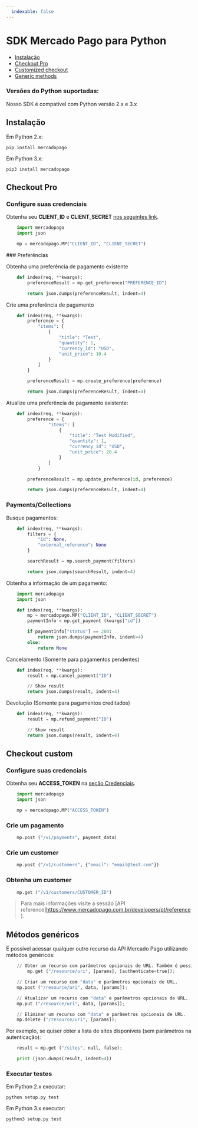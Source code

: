 ```yaml
---
  indexable: false
---
```

# SDK Mercado Pago para Python


* [Instalação](#bookmark_instalação)
* [Checkout Pro](#bookmark_checkout_pro)
* [Customized checkout](#bookmark_checkout_custom)
* [Generic methods](#bookmark_métodos_genéricos)

### Versões do Python suportadas:

Nosso SDK é compatível com Python versão 2.x e 3.x

## Instalação


Em Python 2.x:

``pip install mercadopago``

Em Python 3.x:

``pip3 install mercadopago``

## Checkout Pro


### Configure suas credenciais


Obtenha seu **CLIENT_ID** e **CLIENT_SECRET** [nos seguintes link]([FAKER][CREDENTIALS][URL_BASIC]).

``` python
    import mercadopago
    import json

    mp = mercadopago.MP("CLIENT_ID", "CLIENT_SECRET")
```

### Preferências


Obtenha uma preferência de pagamento existente


``` python
    def index(req, **kwargs):
        preferenceResult = mp.get_preference("PREFERENCE_ID")

        return json.dumps(preferenceResult, indent=4)
```

Crie uma preferência de pagamento

``` python
    def index(req, **kwargs):
        preference = {
            "items": [
                {
                    "title": "Test",
                    "quantity": 1,
                    "currency_id": "USD",
                    "unit_price": 10.4
                }
            ]
        }

        preferenceResult = mp.create_preference(preference)

        return json.dumps(preferenceResult, indent=4)
```
Atualize uma preferência de pagamento existente:


``` python
    def index(req, **kwargs):
        preference = {
                "items": [
                    {
                        "title": "Test Modified",
                        "quantity": 1,
                        "currency_id": "USD",
                        "unit_price": 20.4
                    }
                ]
            }

        preferenceResult = mp.update_preference(id, preference)

        return json.dumps(preferenceResult, indent=4)
```
### Payments/Collections


Busque pagamentos:

``` python
    def index(req, **kwargs):
        filters = {
            "id": None,
            "external_reference": None
        }

        searchResult = mp.search_payment(filters)

        return json.dumps(searchResult, indent=4)
```

Obtenha a informação de um pagamento:

``` python
    import mercadopago
    import json

    def index(req, **kwargs):
        mp = mercadopago.MP("CLIENT_ID", "CLIENT_SECRET")
        paymentInfo = mp.get_payment (kwargs["id"])

        if paymentInfo["status"] == 200:
            return json.dumps(paymentInfo, indent=4)
        else:
            return None
```

Cancelamento (Somente para pagamentos pendentes)

``` python
    def index(req, **kwargs):
        result = mp.cancel_payment("ID")

        // Show result
        return json.dumps(result, indent=4)
```

Devolução (Somente para pagamentos creditados)

``` python
    def index(req, **kwargs):
        result = mp.refund_payment("ID")

        // Show result
        return json.dumps(result, indent=4)
```

## Checkout custom

### Configure suas credenciais

Obtenha seu **ACCESS_TOKEN** na [seção Credenciais]([FAKER][CREDENTIALS][URL]).


``` python
    import mercadopago
    import json

    mp = mercadopago.MP("ACCESS_TOKEN")
```


### Crie um pagamento

``` python
    mp.post ("/v1/payments", payment_data)
```

### Crie um customer

```python
    mp.post ("/v1/customers", {"email": "email@test.com"})
```

### Obtenha um customer

```python
    mp.get ("/v1/customers/CUSTOMER_ID")
```

> Para mais informações visite a sessão [API reference]https://www.mercadopago.com.br/developers/pt/reference).

## Métodos genéricos

É possível acessar qualquer outro recurso da API Mercado Pago utilizando métodos genéricos:

```python
    // Obter um recurso com parâmetros opcionais de URL. Também é possível desabilitar a autenticação para APIs públicas.
        mp.get ("/resource/uri", [params], [authenticate=true]);
```

```python
    // Criar um recurso com "data" e parâmetros opcionais de URL.
    mp.post ("/resource/uri", data, [params]);
```
```python
    // Atualizar um recurso com "data" e parâmetros opcionais de URL.
    mp.put ("/resource/uri", data, [params]);
```
```python
    // Eliminar um recurso com "data" e parâmetros opcionais de URL.
    mp.delete ("/resource/uri", [params]);
```

Por exemplo, se quiser obter a lista de sites disponíveis (sem parâmetros na autenticação):

```python
    result = mp.get ("/sites", null, false);

    print (json.dumps(result, indent=4))
```

### Executar testes


Em Python 2.x executar:

``python setup.py test``

Em Python 3.x executar:

``python3 setup.py test``
